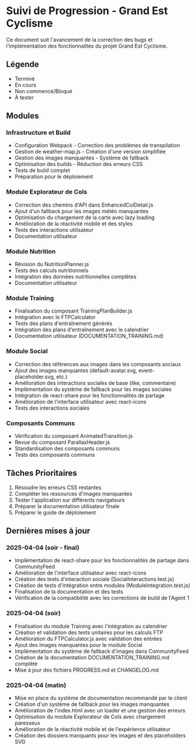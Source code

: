 # Suivi de Progression - Grand Est Cyclisme

Ce document suit l'avancement de la correction des bugs et l'implémentation des fonctionnalités du projet Grand Est Cyclisme.

## Légende
- Terminé
- En cours
- Non commencé/Bloqué
- À tester

## Modules

### Infrastructure et Build
- Configuration Webpack - Correction des problèmes de transpilation
- Gestion de weather-map.js - Création d'une version simplifiée
- Gestion des images manquantes - Système de fallback
- Optimisation des builds - Réduction des erreurs CSS
- Tests de build complet
- Préparation pour le déploiement

### Module Explorateur de Cols
- Correction des chemins d'API dans EnhancedColDetail.js
- Ajout d'un fallback pour les images météo manquantes
- Optimisation du chargement de la carte avec lazy loading
- Amélioration de la réactivité mobile et des styles
- Tests des interactions utilisateur
- Documentation utilisateur

### Module Nutrition
- Révision du NutritionPlanner.js
- Tests des calculs nutritionnels
- Intégration des données nutritionnelles complètes
- Documentation utilisateur

### Module Training
- Finalisation du composant TrainingPlanBuilder.js
- Intégration avec le FTPCalculator
- Tests des plans d'entraînement générés
- Intégration des plans d'entraînement avec le calendrier
- Documentation utilisateur (DOCUMENTATION_TRAINING.md)

### Module Social
- Correction des références aux images dans les composants sociaux
- Ajout des images manquantes (default-avatar.svg, event-placeholder.svg, etc.)
- Amélioration des interactions sociales de base (like, commentaire)
- Implémentation du système de fallback pour les images sociales
- Intégration de react-share pour les fonctionnalités de partage
- Amélioration de l'interface utilisateur avec react-icons
- Tests des interactions sociales

### Composants Communs
- Vérification du composant AnimatedTransition.js
- Revue du composant ParallaxHeader.js
- Standardisation des composants communs
- Tests des composants communs

## Tâches Prioritaires

1. Résoudre les erreurs CSS restantes
2. Compléter les ressources d'images manquantes
3. Tester l'application sur différents navigateurs
4. Préparer la documentation utilisateur finale
5. Préparer le guide de déploiement

## Dernières mises à jour

### 2025-04-04 (soir - final)
- Implémentation de react-share pour les fonctionnalités de partage dans CommunityFeed
- Amélioration de l'interface utilisateur avec react-icons
- Création des tests d'interaction sociale (SocialInteractions.test.js)
- Création de tests d'intégration entre modules (ModuleIntegration.test.js)
- Finalisation de la documentation et des tests
- Vérification de la compatibilité avec les corrections de build de l'Agent 1

### 2025-04-04 (soir)
- Finalisation du module Training avec l'intégration au calendrier
- Création et validation des tests unitaires pour les calculs FTP
- Amélioration du FTPCalculator.js avec validation des entrées
- Ajout des images manquantes pour le module Social
- Implémentation du système de fallback d'images dans CommunityFeed
- Création de la documentation DOCUMENTATION_TRAINING.md complète
- Mise à jour des fichiers PROGRESS.md et CHANGELOG.md

### 2025-04-04 (matin)
- Mise en place du système de documentation recommandé par le client
- Création d'un système de fallback pour les images manquantes
- Amélioration de l'index.html avec un loader et une gestion des erreurs
- Optimisation du module Explorateur de Cols avec chargement paresseux
- Amélioration de la réactivité mobile et de l'expérience utilisateur
- Création des dossiers manquants pour les images et des placeholders SVG
